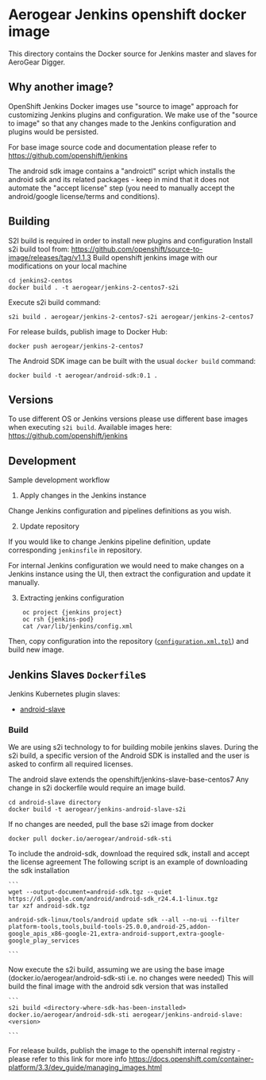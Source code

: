 # Aerogear Jenkins openshift docker image

This directory contains the Docker source for Jenkins master and slaves for AeroGear Digger.

## Why another image?

OpenShift Jenkins Docker images use "source to image" approach for customizing Jenkins plugins and configuration.
We make use of the "source to image" so that any changes made to the Jenkins configuration and plugins would be persisted.

For base image source code and documentation please refer to https://github.com/openshift/jenkins

The android sdk image contains a "androictl" script which installs the android sdk and its related packages - keep in mind that it does not automate the "accept license" step (you need to manually accept the android/google license/terms and conditions).

## Building

S2I build is required in order to install new plugins and configuration
Install s2i build tool from: https://github.com/openshift/source-to-image/releases/tag/v1.1.3
Build openshift jenkins image with our modifications on your local machine

    cd jenkins2-centos
    docker build . -t aerogear/jenkins-2-centos7-s2i

Execute s2i build command:

    s2i build . aerogear/jenkins-2-centos7-s2i aerogear/jenkins-2-centos7

For release builds, publish image to Docker Hub:

    docker push aerogear/jenkins-2-centos7

The Android SDK image can be built with the usual `docker build` command:

    docker build -t aerogear/android-sdk:0.1 .

## Versions

To use different OS or Jenkins versions please use different base images when executing `s2i build`.
Available images here: <https://github.com/openshift/jenkins>

## Development

Sample development workflow

1. Apply changes in the Jenkins instance

Change Jenkins configuration and pipelines definitions as you wish.

2. Update repository

If you would like to change Jenkins pipeline definition, update corresponding `jenkinsfile` in repository.

For internal Jenkins configuration we would need to make changes on a Jenkins instance using the UI,
then extract the configuration and update it manually.

3. Extracting jenkins configuration

```
    oc project {jenkins project}
    oc rsh {jenkins-pod}
    cat /var/lib/jenkins/config.xml
```

Then, copy configuration into the repository ([`configuration.xml.tpl`](./configuration/configuration.xml.tpl)) and build new image.


## Jenkins Slaves `Dockerfile`s

Jenkins Kubernetes plugin slaves:

-  [android-slave](./android-slave)

### Build

We are using s2i technology to for building mobile jenkins slaves. During the s2i build, a specific version of the Android SDK is installed and the user is asked to confirm all required licenses.

The android slave extends the openshift/jenkins-slave-base-centos7
Any change in s2i dockerfile would require an image build.

    cd android-slave directory
    docker build -t aerogear/jenkins-android-slave-s2i

If no changes are needed, pull the base s2i image from docker

```
docker pull docker.io/aerogear/android-sdk-sti

```

To include the android-sdk, download the required sdk, install and accept the license agreement
The following script is an example of downloading the sdk installation

    ```
    wget --output-document=android-sdk.tgz --quiet https://dl.google.com/android/android-sdk_r24.4.1-linux.tgz
    tar xzf android-sdk.tgz

    android-sdk-linux/tools/android update sdk --all --no-ui --filter platform-tools,tools,build-tools-25.0.0,android-25,addon-google_apis_x86-google-21,extra-android-support,extra-google-google_play_services

    ```
Now execute the s2i build, assuming we are using the base image (docker.io/aerogear/android-sdk-sti i.e. no changes were needed)
This will build the final image with the android sdk version that was installed

    ```
    s2i build <directory-where-sdk-has-been-installed> docker.io/aerogear/android-sdk-sti aerogear/jenkins-android-slave:<version>

    ```

For release builds, publish the image to the openshift internal registry - please refer to this link for more info
https://docs.openshift.com/container-platform/3.3/dev_guide/managing_images.html
